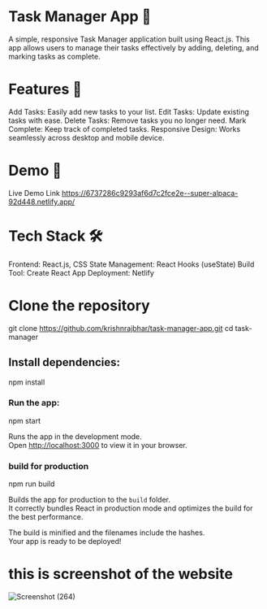 # Task Manager App 📝
A simple, responsive Task Manager application built using React.js. This app allows users to manage their tasks effectively by adding, deleting, and marking tasks as complete.

# Features 🚀
Add Tasks: Easily add new tasks to your list.
Edit Tasks: Update existing tasks with ease.
Delete Tasks: Remove tasks you no longer need.
Mark Complete: Keep track of completed tasks.
Responsive Design: Works seamlessly across desktop and mobile device.
# Demo 🎥
Live Demo Link https://6737286c9293af6d7c2fce2e--super-alpaca-92d448.netlify.app/

# Tech Stack 🛠️
Frontend: React.js, CSS 
State Management: React Hooks (useState)
Build Tool: Create React App
Deployment: Netlify 
# Clone the repository 
git clone https://github.com/krishnrajbhar/task-manager-app.git
cd task-manager

## Install dependencies:
npm install

### Run the app: 
npm start

Runs the app in the development mode.\
Open [http://localhost:3000](http://localhost:3000) to view it in your browser.

### build for production
npm run build

Builds the app for production to the `build` folder.\
It correctly bundles React in production mode and optimizes the build for the best performance.

The build is minified and the filenames include the hashes.\
Your app is ready to be deployed!


# this is screenshot of the website

![Screenshot (264)](https://github.com/user-attachments/assets/f5cc3134-bced-4338-a6bb-2a394bb0c178)
